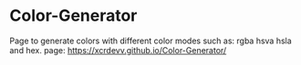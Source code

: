 # Color-Generator
Page to generate colors with different color modes such as: rgba hsva hsla and hex.
page: https://xcrdevv.github.io/Color-Generator/
